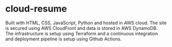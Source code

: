 # cloud-resume
Built with HTML, CSS, JavaScript, Python and hosted in AWS cloud. The site is secured using AWS CloudFront and data is stored in AWS DynamoDB. The infrastructure is setup using Terraform and a continuous integration and deployment pipeline is setup using Github Actions.
